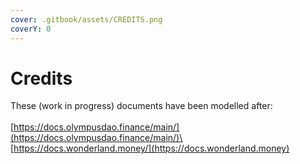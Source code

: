 ```yaml
---
cover: .gitbook/assets/CREDITS.png
coverY: 0
---
```


# Credits

These (work in progress) documents have been modelled after:\
\
[https://docs.olympusdao.finance/main/](https://docs.olympusdao.finance/main/)\
[https://docs.wonderland.money/](https://docs.wonderland.money)

